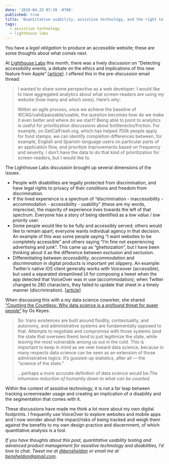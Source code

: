 ```yaml
---
date: '2019-04-25 07:39 -0700'
published: true
title: 'Quantitative usability, assistive technology, and the right to privacy'
tags:
  - assistive technology
  - lighthouse labs
---
```

You have a _legal obligation_ to produce an accessible website; these are some thoughts about what comes next.

At [Lighthouse Labs](http://lighthouse-sf.org/lighthouse-labs/) this month, there was a lively discussion on “Detecting accessibility events, a debate on the ethics and implications of this new feature from Apple” [[article](https://www.applevis.com/blog/apple-assistive-technology-ios-macos-news/apple-shares-information-its-new-accessibility-events)]. I offered this in the pre-discussion email thread:

> I wanted to share some perspective as a web developer: I would like to have aggregated analytics about what screen-readers are using my website (how many and which ones). Here’s why:  
>   
> Within an agile process, once we achieve the baseline of WCAG/valid/passable/usable, the question becomes how do we make it even better and where do we start? Being able to point to analytics is useful for prioritization discussions about bottlenecks/friction. For example, on GetCalFresh.org, which has helped 700k people apply for food stamps, we can identify completion differences between, for example, English and Spanish-language users on particular parts of an application flow, and prioritize improvements based on frequency and severity. I don’t have the data to do that kind of prioritization for screen-readers, but I would like to.  

The Lighthouse Labs discussion brought up several dimensions of the issues:

- People with disabilities are legally protected from discrimination, and have legal rights to privacy of their conditions and freedom from discrimination.
- If the lived experience is a spectrum of “discrimination - inaccessibility - accommodation - accessibility - usability” (these are my words, imprecise), the majority of experience lives towards the left of that spectrum. Everyone has a story of being identified as a _low value / low priority_ user. 
- Some people would like to be fully and accessibly served; others would like to remain apart; everyone wants individual agency in that decision. An example of this was some people saying “I want websites to be completely accessible” and others saying “I’m fine not experiencing advertising and junk”. This came up as “ghettoization”, but I have been thinking about it as the difference between exclusion and seclusion.
- Differentiating between _accessibility_, _accommodation_ and _discrimination_ in digital products is important yet slippery. An example: Twitter’s native iOS client generally works with Voiceover (accessible), but used a separated streamlined UI for composing a tweet when the app detected that VoiceOver was in use (accommodation); when Twitter changed to 280 characters, they failed to update that sheet in a timely manner (discrimination). [[article](https://theoutline.com/post/2458/there-are-still-some-people-on-twitter-who-don-t-have-280-characters?zd=1&zi=zktxaedi)]

When discussing this with a my data science coworker, she shared [“Counting the Countless: Why data science is a profound threat for queer people”](https://reallifemag.com/counting-the-countless/) by Os Keyes:

> So: trans existences are built around fluidity, contextuality, and autonomy, and administrative systems are fundamentally opposed to that. Attempts to negotiate and compromise with those systems (and the state that oversees them) tend to just legitimize the state, while leaving the most vulnerable among us out in the cold. This is important to keep in mind as we veer toward data science, because in many respects data science can be seen as an extension of those administrative logics: It’s gussied-up statistics, after all — the “science of the state.”  
>   
> …perhaps a more accurate definition of data science would be:*The inhumane reduction of humanity down to what can be counted.*  

Within the context of assistive technology, it is not a far leap between tracking screenreader usage and creating an implication of _a_ disability and the segmentation that comes with it.

These discussions have made me think a lot more about my own digital footprints. I frequently use VoiceOver to explore websites and mobile apps and I now wonder about the impact/risks of being tracked and weigh them against the benefits to my own design practice and discernment, of which quantitative analysis is a tool.

_If you have thoughts about this post, quantitative usability testing and advanced product management for assistive technology and disabilities, I’d love to chat. Tweet me at [@bensheldon](https://twitter.com/bensheldon) or email me at [bensheldon@gmail.com](mailto:bensheldon@gmail.com)._
